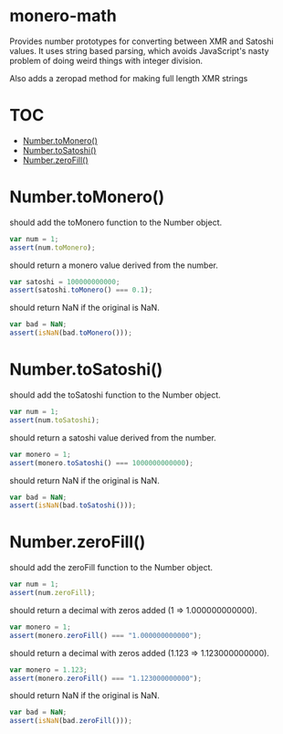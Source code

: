 # monero-math

Provides number prototypes for converting between XMR and Satoshi values. It
uses string based parsing, which avoids JavaScript's nasty problem of doing
weird things with integer division.

Also adds a zeropad method for making full length XMR strings


# TOC
   - [Number.toMonero()](#numbertomonero)
   - [Number.toSatoshi()](#numbertosatoshi)
   - [Number.zeroFill()](#numberzerofill)

<a name=""></a>
 
<a name="numbertomonero"></a>
# Number.toMonero()
should add the toMonero function to the Number object.

```js
var num = 1;
assert(num.toMonero);
```

should return a monero value derived from the number.

```js
var satoshi = 100000000000;
assert(satoshi.toMonero() === 0.1);
```

should return NaN if the original is NaN.

```js
var bad = NaN;
assert(isNaN(bad.toMonero()));
```

<a name="numbertosatoshi"></a>
# Number.toSatoshi()
should add the toSatoshi function to the Number object.

```js
var num = 1;
assert(num.toSatoshi);
```

should return a satoshi value derived from the number.

```js
var monero = 1;
assert(monero.toSatoshi() === 1000000000000);
```

should return NaN if the original is NaN.

```js
var bad = NaN;
assert(isNaN(bad.toSatoshi()));
```

<a name="numberzerofill"></a>
# Number.zeroFill()
should add the zeroFill function to the Number object.

```js
var num = 1;
assert(num.zeroFill);
```

should return a decimal with zeros added (1 => 1.000000000000).

```js
var monero = 1;
assert(monero.zeroFill() === "1.000000000000");
```

should return a decimal with zeros added (1.123 => 1.123000000000).

```js
var monero = 1.123;
assert(monero.zeroFill() === "1.123000000000");
```

should return NaN if the original is NaN.

```js
var bad = NaN;
assert(isNaN(bad.zeroFill()));
```



